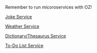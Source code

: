 Remember to run micoroservices with OZ!

[Joke Service](https://github.com/rjmags1/joke-generator-microservice)

[Weather Service](https://github.com/Skye-Samuels/weather-information-microservice)

[Dictionary/Thesaurus Service](https://github.com/Skye-Samuels/dictionary-thesaurus-microservice)

[To-Do List Service](https://github.com/Skye-Samuels/todo-list-microservice)